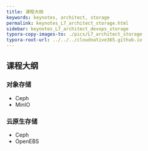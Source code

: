 ```yaml
---
title: 课程大纲
keywords: keynotes, architect, storage
permalink: keynotes_L7_architect_storage.html
sidebar: keynotes_L7_architect_devops_storage
typora-copy-images-to: ./pics/L7_architect_storage
typora-root-url: ../../../cloudnative365.github.io
---
```


## 课程大纲

### 对象存储

+ Ceph
+ MinIO

### 云原生存储

+ Ceph
+ OpenEBS
